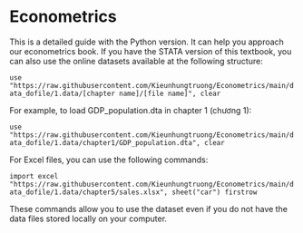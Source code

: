# Econometrics
This is a detailed guide with the Python version. It can help you approach our econometrics book.
If you have the STATA version of this textbook, you can also use the online datasets available at the following structure:

```use "https://raw.githubusercontent.com/Kieunhungtruong/Econometrics/main/data_dofile/1.data/[chapter name]/[file name]", clear```

For example, to load GDP_population.dta in chapter 1 (chương 1):

```use "https://raw.githubusercontent.com/Kieunhungtruong/Econometrics/main/data_dofile/1.data/chapter1/GDP_population.dta", clear```

For Excel files, you can use the following commands:

```import excel "https://raw.githubusercontent.com/Kieunhungtruong/Econometrics/main/data_dofile/1.data/chapter5/sales.xlsx", sheet("car") firstrow```

These commands allow you to use the dataset even if you do not have the data files stored locally on your computer.
